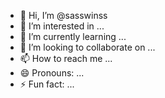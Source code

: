 - 👋 Hi, I’m @sasswinss
- 👀 I’m interested in ...
- 🌱 I’m currently learning ...
- 💞️ I’m looking to collaborate on ...
- 📫 How to reach me ...
- 😄 Pronouns: ...
- ⚡ Fun fact: ...

<!---
sasswinss/sasswinss is a ✨ special ✨ repository because its `README.md` (this file) appears on your GitHub profile.
You can click the Preview link to take a look at your changes.
--->
